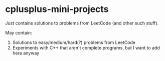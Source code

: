 # cplusplus-mini-projects
Just contains solutions to problems from LeetCode (and other such stuff).

May contain:
1. Solutions to easy/medium/hard(?) problems from LeetCode
2. Experiments with C++ that aren't complete programs, but I want to add here anyway
